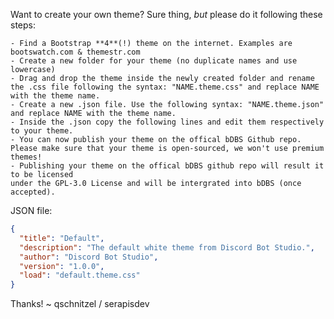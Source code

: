 Want to create your own theme? Sure thing, _but_ please do it following these steps:

    - Find a Bootstrap **4**(!) theme on the internet. Examples are bootswatch.com & themestr.com
    - Create a new folder for your theme (no duplicate names and use lowercase)
    - Drag and drop the theme inside the newly created folder and rename the .css file following the syntax: "NAME.theme.css" and replace NAME with the theme name.
    - Create a new .json file. Use the following syntax: "NAME.theme.json" and replace NAME with the theme name.
    - Inside the .json copy the following lines and edit them respectively to your theme.
    - You can now publish your theme on the offical bDBS Github repo. Please make sure that your theme is open-sourced, we won't use premium themes!
    - Publishing your theme on the offical bDBS github repo will result it to be licensed
    under the GPL-3.0 License and will be intergrated into bDBS (once accepted).

JSON file:

```json
{
  "title": "Default",
  "description": "The default white theme from Discord Bot Studio.",
  "author": "Discord Bot Studio",
  "version": "1.0.0",
  "load": "default.theme.css"
}
```

Thanks!
~ qschnitzel / serapisdev
